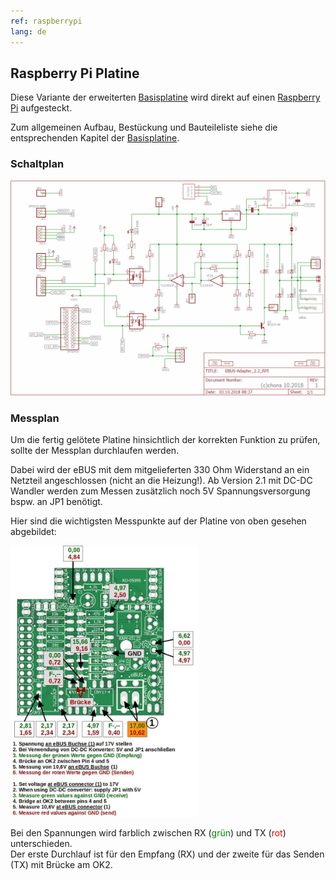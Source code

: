 ```yaml
---
ref: raspberrypi
lang: de
---
```

## Raspberry Pi Platine

Diese Variante der erweiterten [Basisplatine](base) wird direkt auf einen [Raspberry Pi](https://www.raspberrypi.org/) aufgesteckt.

Zum allgemeinen Aufbau, Bestückung und Bauteileliste siehe die entsprechenden Kapitel der [Basisplatine](base).


### Schaltplan

[<img src="images/rpi-circuit-v22.png" width="600" alt="Schaltplan Raspberry Pi Platine" title="Schaltplan Basisplatine">](images/rpi-circuit-v22.png)


### Messplan

Um die fertig gelötete Platine hinsichtlich der korrekten Funktion zu prüfen, sollte der Messplan durchlaufen werden.

Dabei wird der eBUS mit dem mitgelieferten 330 Ohm Widerstand an ein Netzteil angeschlossen (nicht an die Heizung!).
Ab Version 2.1 mit DC-DC Wandler werden zum Messen zusätzlich noch 5V Spannungsversorgung bspw. an JP1 benötigt.

Hier sind die wichtigsten Messpunkte auf der Platine von oben gesehen abgebildet:

[<img src="images/rpi-measure-v22.jpg" width="300" alt="measure" title="Messpunkte v2.2">](images/rpi-measure-v22.jpg)

Bei den Spannungen wird farblich zwischen RX (<span style="color:green">grün</span>) und TX (<span style="color:red">rot</span>) unterschieden.  
Der erste Durchlauf ist für den Empfang (RX) und der zweite für das Senden (TX) mit Brücke am OK2.
